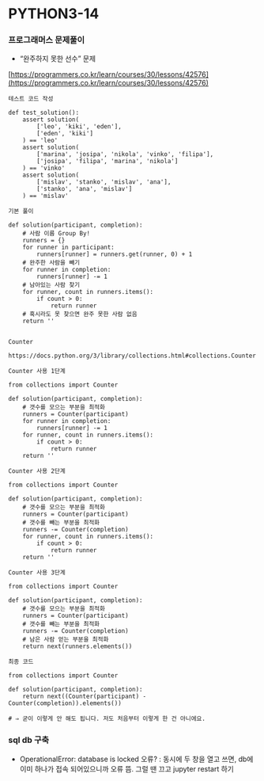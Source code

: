 # PYTHON3-14 

### 프로그래머스 문제풀이

- “완주하지 못한 선수” 문제

[https://programmers.co.kr/learn/courses/30/lessons/42576](https://programmers.co.kr/learn/courses/30/lessons/42576)

    테스트 코드 작성
    
    def test_solution():
        assert solution(
            ['leo', 'kiki', 'eden'],
            ['eden', 'kiki']
        ) == 'leo'
        assert solution(
            ['marina', 'josipa', 'nikola', 'vinko', 'filipa'],
            ['josipa', 'filipa', 'marina', 'nikola']
        ) == 'vinko'
        assert solution(
            ['mislav', 'stanko', 'mislav', 'ana'],
            ['stanko', 'ana', 'mislav']
        ) == 'mislav'
    
    기본 풀이
    
    def solution(participant, completion):
        # 사람 이름 Group By!
        runners = {}
        for runner in participant:
            runners[runner] = runners.get(runner, 0) + 1
        # 완주한 사람을 빼기
        for runner in completion:
            runners[runner] -= 1
        # 남아있는 사람 찾기
        for runner, count in runners.items():
            if count > 0:
                return runner
        # 혹시라도 못 찾으면 완주 못한 사람 없음
        return ''
    
    
    Counter
    
    https://docs.python.org/3/library/collections.html#collections.Counter
    
    Counter 사용 1단계
    
    from collections import Counter
    
    def solution(participant, completion):
        # 갯수를 모으는 부분을 최적화
        runners = Counter(participant)
        for runner in completion:
            runners[runner] -= 1
        for runner, count in runners.items():
            if count > 0:
                return runner
        return ''
    
    Counter 사용 2단계
    
    from collections import Counter
    
    def solution(participant, completion):
        # 갯수를 모으는 부분을 최적화
        runners = Counter(participant)
        # 갯수를 빼는 부분을 최적화
        runners -= Counter(completion)
        for runner, count in runners.items():
            if count > 0:
                return runner
        return ''
    
    Counter 사용 3단계
    
    from collections import Counter
    
    def solution(participant, completion):
        # 갯수를 모으는 부분을 최적화
        runners = Counter(participant)
        # 갯수를 빼는 부분을 최적화
        runners -= Counter(completion)
        # 남은 사람 얻는 부분을 최적화
        return next(runners.elements())
    
    최종 코드
    
    from collections import Counter
    
    def solution(participant, completion):
        return next((Counter(participant) - Counter(completion)).elements())
    
    # ⇒ 굳이 이렇게 안 해도 됩니다. 저도 처음부터 이렇게 한 건 아니에요.

### sql db 구축

- OperationalError: database is locked 오류? : 동시에 두 창을 열고 쓰면, db에 이미 하나가 접속 되어있으니까 오류 뜸. 그럴 땐 끄고 jupyter restart 하기